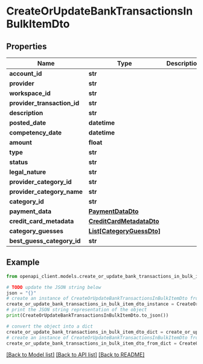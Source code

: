 # CreateOrUpdateBankTransactionsInBulkItemDto


## Properties

Name | Type | Description | Notes
------------ | ------------- | ------------- | -------------
**account_id** | **str** |  | 
**provider** | **str** |  | 
**workspace_id** | **str** |  | 
**provider_transaction_id** | **str** |  | 
**description** | **str** |  | 
**posted_date** | **datetime** |  | 
**competency_date** | **datetime** |  | 
**amount** | **float** |  | 
**type** | **str** |  | 
**status** | **str** |  | 
**legal_nature** | **str** |  | 
**provider_category_id** | **str** |  | [optional] 
**provider_category_name** | **str** |  | [optional] 
**category_id** | **str** |  | 
**payment_data** | [**PaymentDataDto**](PaymentDataDto.md) |  | 
**credit_card_metadata** | [**CreditCardMetadataDto**](CreditCardMetadataDto.md) |  | 
**category_guesses** | [**List[CategoryGuessDto]**](CategoryGuessDto.md) |  | 
**best_guess_category_id** | **str** |  | 

## Example

```python
from openapi_client.models.create_or_update_bank_transactions_in_bulk_item_dto import CreateOrUpdateBankTransactionsInBulkItemDto

# TODO update the JSON string below
json = "{}"
# create an instance of CreateOrUpdateBankTransactionsInBulkItemDto from a JSON string
create_or_update_bank_transactions_in_bulk_item_dto_instance = CreateOrUpdateBankTransactionsInBulkItemDto.from_json(json)
# print the JSON string representation of the object
print(CreateOrUpdateBankTransactionsInBulkItemDto.to_json())

# convert the object into a dict
create_or_update_bank_transactions_in_bulk_item_dto_dict = create_or_update_bank_transactions_in_bulk_item_dto_instance.to_dict()
# create an instance of CreateOrUpdateBankTransactionsInBulkItemDto from a dict
create_or_update_bank_transactions_in_bulk_item_dto_from_dict = CreateOrUpdateBankTransactionsInBulkItemDto.from_dict(create_or_update_bank_transactions_in_bulk_item_dto_dict)
```
[[Back to Model list]](../README.md#documentation-for-models) [[Back to API list]](../README.md#documentation-for-api-endpoints) [[Back to README]](../README.md)


